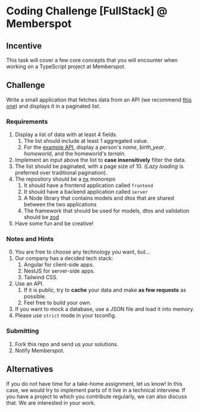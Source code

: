 # Coding Challenge [FullStack] @ Memberspot

## Incentive

This task will cover a few core concepts that you will encounter when working on a TypeScript project at Memberspot.

## Challenge

Write a small application that fetches data from an API (we recommend [this one](https://www.swapi.tech/documentation)) and displays it in a paginated list.

### Requirements

1. Display a list of data with at least 4 fields.
   1. The list should include at least 1 aggregated value.
   2. For the [example API](https://www.swapi.tech/documentation), display a person's _name_, _birth_year_, _homeworld_, and the homeworld's _terrain_.
2. Implement an input above the list to **case insensitively** filter the data.
3. The list should be paginated, with a page size of 10. (_Lazy loading_ is preferred over traditional pagination).
4. The repository should be a [nx](https://nx.dev/getting-started/intro?utm_medium=website&utm_campaign=homepage_links&utm_content=cta_hero_get_started#try-nx-yourself) monorepo
   1. It should have a frontend application called `frontend`
   2. It should have a backend application called `server`
   3. A Node library that contains models and dtos that are shared between the two applications
   4. The framework that should be used for models, dtos and validation should be [zod](https://www.npmjs.com/package/zod)
5. Have some fun and be creative!

### Notes and Hints

0. You are free to choose any technology you want, but...
1. Our company has a decided tech stack:
   1. Angular for client-side apps.
   2. NestJS for server-side apps.
   3. Tailwind CSS.
2. Use an API.
   1. If it is public, try to **cache** your data and make **as few requests** as possible.
   2. Feel free to build your own.
3. If you want to mock a database, use a JSON file and load it into memory.
4. Please use `strict` mode in your tsconfig.

### Submitting

1. Fork this repo and send us your solutions.
2. Notify Memberspot.

## Alternatives

If you do not have time for a take-home assignment, let us know! In this case, we would try to implement parts of it live in a technical interview.
If you have a project to which you contribute regularly, we can also discuss that. We are interested in your work.
